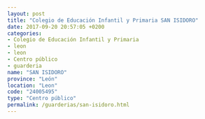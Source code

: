```yaml
---
layout: post
title: "Colegio de Educación Infantil y Primaria SAN ISIDORO"
date: 2017-09-20 20:57:05 +0200
categories:
- Colegio de Educación Infantil y Primaria
- leon
- leon
- Centro público
- guarderia
name: "SAN ISIDORO"
province: "León"
location: "Leon"
code: "24005495"
type: "Centro público"
permalink: /guarderias/san-isidoro.html
---
```


